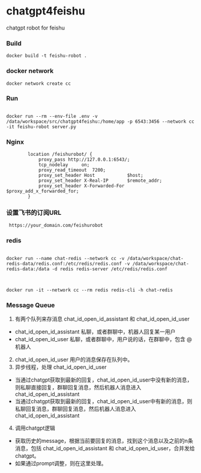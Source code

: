 # chatgpt4feishu
chatgpt robot for feishu

### Build
```shell
docker build -t feishu-robot .
```

### docker network
```shell
docker network create cc
```

### Run
```shell

docker run --rm --env-file .env -v /data/workspace/src/chatgpt4feishu:/home/app -p 6543:3456 --network cc  -it feishu-robot server.py
```

### Nginx 
```shell
        location /feishurobot/ {
            proxy_pass http://127.0.0.1:6543/;
            tcp_nodelay     on;
            proxy_read_timeout  7200;
            proxy_set_header Host            $host;
            proxy_set_header X-Real-IP       $remote_addr;
            proxy_set_header X-Forwarded-For $proxy_add_x_forwarded_for;
        }

```

### 设置飞书的订阅URL
```shell
 https://your_domain.com/feishurobot
```

### redis
```shell

docker run --name chat-redis --network cc -v /data/workspace/chat-redis-data/redis.conf:/etc/redis/redis.conf -v /data/workspace/chat-redis-data:/data -d redis redis-server /etc/redis/redis.conf



docker run -it --network cc --rm redis redis-cli -h chat-redis
```

### Message Queue
1. 有两个队列来存消息 chat_id_open_id_assistant 和 chat_id_open_id_user
- chat_id_open_id_assistant 私聊，或者群聊中，机器人回复某一用户
- chat_id_open_id_user 私聊，或者群聊中，用户说的话，在群聊中，包含 @机器人
2. chat_id_open_id_user 用户的消息保存在队列中。
3. 异步线程，处理 chat_id_open_id_user
- 当通过chatgpt获取到最新的回复，chat_id_open_id_user中没有新的消息，则私聊直接回复，群聊回复消息，然后机器人消息进入 chat_id_open_id_assistant
- 当通过chatgpt获取到最新的回复，chat_id_open_id_user中有新的消息，则私聊回复消息，群聊回复消息，然后机器人消息进入 chat_id_open_id_assistant
4. 调用chatgpt逻辑
- 获取历史的message，根据当前要回复的消息，找到这个消息以及之前的n条消息，包括 chat_id_open_id_assistant 和 chat_id_open_id_user，合并发给chatgpt。
- 如果通过prompt调整，则在这里处理。